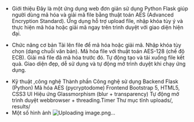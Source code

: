 * Giới thiệu
Đây là một ứng dụng web đơn giản sử dụng Python Flask giúp người dùng mã hóa và giải mã file bằng thuật toán AES (Advanced Encryption Standard).
Ứng dụng hỗ trợ upload file, nhập khóa tùy ý và thực hiện mã hóa hoặc giải mã ngay trên trình duyệt với giao diện hiện đại.
+ Chức năng cơ bản
Tải lên file để mã hóa hoặc giải mã.
 Nhập khóa tùy chọn (dạng chuỗi văn bản).
 Mã hóa file với thuật toán AES-128 (chế độ ECB).
 Giải mã file đã mã hóa trước đó.
 Tự động tạo và tải xuống file kết quả.
 Giao diện đẹp, dễ sử dụng và tự động mở trình duyệt khi chạy ứng dụng.
* Kỹ thuật ,công nghệ
Thành phần	Công nghệ sử dụng
Backend	Flask (Python)
Mã hóa	AES (pycryptodome)
Frontend	Bootstrap 5, HTML5, CSS3
UI	Hiệu ứng Glassmorphism (blur + transparency)
Tự động mở trình duyệt	webbrowser + threading.Timer
Thư mục tĩnh	uploads/, results/
* Một số hình ảnh
  ![Uploading image.png…]()
